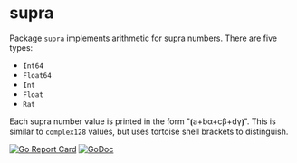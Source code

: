 # supra

Package `supra` implements arithmetic for supra numbers. There are five types:

* `Int64`
* `Float64`
* `Int`
* `Float`
* `Rat`

Each supra number value is printed in the form "⦗a+bα+cβ+dγ⦘". This is similar to `complex128` values, but uses tortoise shell brackets to distinguish.

[![Go Report Card](https://goreportcard.com/badge/gojp/goreportcard)](https://goreportcard.com/report/github.com/meirizarrygelpi/numbers/supra) [![GoDoc](https://godoc.org/github.com/meirizarrygelpi/numbers/supra?status.svg)](https://godoc.org/github.com/meirizarrygelpi/numbers/supra)